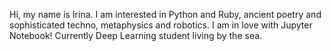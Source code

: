Hi, my name is Irina. I am interested in Python and Ruby, ancient poetry and sophisticated techno, metaphysics and robotics. I am in love with Jupyter Notebook!
Currently Deep Learning student living by the sea.
